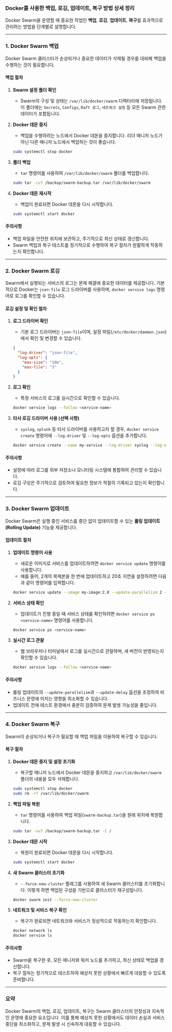 ### Docker를 사용한 백업, 로깅, 업데이트, 복구 방법 상세 정리

Docker Swarm을 운영할 때 중요한 작업인 **백업**, **로깅**, **업데이트**, **복구**를 효과적으로 관리하는 방법을 단계별로 설명합니다.

---

### 1. Docker Swarm 백업

Docker Swarm 클러스터가 손상되거나 중요한 데이터가 삭제될 경우를 대비해 백업을 수행하는 것이 필요합니다.

#### 백업 절차
1. **Swarm 설정 폴더 확인**
    - Swarm의 구성 및 상태는 `/var/lib/docker/swarm` 디렉터리에 저장됩니다. 이 폴더에는 `Secrets`, `Configs`, `Raft 로그`, `네트워크 설정` 등 모든 Swarm 관련 데이터가 포함됩니다.

2. **Docker 데몬 중지**
    - 백업을 수행하려는 노드에서 Docker 데몬을 중지합니다. 리더 매니저 노드가 아닌 다른 매니저 노드에서 백업하는 것이 좋습니다.
   ```bash
   sudo systemctl stop docker
   ```

3. **폴더 백업**
    - `tar` 명령어를 사용하여 `/var/lib/docker/swarm` 폴더를 백업합니다.
   ```bash
   sudo tar -cvf /backup/swarm-backup.tar /var/lib/docker/swarm
   ```

4. **Docker 데몬 재시작**
    - 백업이 완료되면 Docker 데몬을 다시 시작합니다.
   ```bash
   sudo systemctl start docker
   ```

#### 주의사항
- 백업 파일을 안전한 위치에 보관하고, 주기적으로 최신 상태로 갱신합니다.
- Swarm 백업과 복구 테스트를 정기적으로 수행하여 복구 절차가 원활하게 작동하는지 확인합니다.

---

### 2. Docker Swarm 로깅

Swarm에서 실행되는 서비스의 로그는 문제 해결에 중요한 데이터를 제공합니다. 기본적으로 Docker는 `json-file` 로그 드라이버를 사용하며, `docker service logs` 명령어로 로그를 확인할 수 있습니다.

#### 로깅 설정 및 확인 절차
1. **로그 드라이버 확인**
    - 기본 로그 드라이버는 `json-file`이며, 설정 파일(`/etc/docker/daemon.json`)에서 확인 및 변경할 수 있습니다.
   ```json
   {
     "log-driver": "json-file",
     "log-opts": {
       "max-size": "10m",
       "max-file": "3"
     }
   }
   ```

2. **로그 확인**
    - 특정 서비스의 로그를 실시간으로 확인할 수 있습니다.
   ```bash
   docker service logs --follow <service-name>
   ```

3. **타사 로깅 드라이버 사용 (선택 사항)**
    - `syslog`, `splunk` 등 타사 드라이버를 사용하고자 할 경우, `docker service create` 명령어에 `--log-driver` 및 `--log-opts` 옵션을 추가합니다.
   ```bash
   docker service create --name my-service --log-driver syslog --log-opt syslog-address=tcp://localhost:514 my-image
   ```

#### 주의사항
- 설정에 따라 로그를 외부 저장소나 모니터링 시스템에 통합하여 관리할 수 있습니다.
- 로깅 구성은 주기적으로 검토하여 필요한 정보가 적절히 기록되고 있는지 확인합니다.

---

### 3. Docker Swarm 업데이트

Docker Swarm은 실행 중인 서비스를 중단 없이 업데이트할 수 있는 **롤링 업데이트(Rolling Update)** 기능을 제공합니다.

#### 업데이트 절차
1. **업데이트 명령어 사용**
    - 새로운 이미지로 서비스를 업데이트하려면 `docker service update` 명령어를 사용합니다.
    - 예를 들어, 2개의 복제본을 한 번에 업데이트하고 20초 지연을 설정하려면 다음과 같이 명령어를 입력합니다.
   ```bash
   docker service update --image my-image:2.0 --update-parallelism 2 --update-delay 20s <service-name>
   ```

2. **서비스 상태 확인**
    - 업데이트가 진행 중일 때 서비스 상태를 확인하려면 `docker service ps <service-name>` 명령어를 사용합니다.
   ```bash
   docker service ps <service-name>
   ```

3. **실시간 로그 관찰**
    - 웹 브라우저나 터미널에서 로그를 실시간으로 관찰하며, 새 버전이 반영되는지 확인할 수 있습니다.
   ```bash
   docker service logs --follow <service-name>
   ```

#### 주의사항
- 롤링 업데이트의 `--update-parallelism`과 `--update-delay` 옵션을 조정하여 비즈니스 운영에 미치는 영향을 최소화할 수 있습니다.
- 업데이트 전에 테스트 환경에서 충분히 검증하여 문제 발생 가능성을 줄입니다.

---

### 4. Docker Swarm 복구

Swarm이 손상되거나 복구가 필요할 때 백업 파일을 이용하여 복구할 수 있습니다.

#### 복구 절차
1. **Docker 데몬 중지 및 설정 초기화**
    - 복구할 매니저 노드에서 Docker 데몬을 중지하고 `/var/lib/docker/swarm` 폴더의 내용을 모두 삭제합니다.
   ```bash
   sudo systemctl stop docker
   sudo rm -rf /var/lib/docker/swarm
   ```

2. **백업 파일 복원**
    - `tar` 명령어를 사용하여 백업 파일(`swarm-backup.tar`)을 원래 위치에 복원합니다.
   ```bash
   sudo tar -xvf /backup/swarm-backup.tar -C /
   ```

3. **Docker 데몬 시작**
    - 복원이 완료되면 Docker 데몬을 다시 시작합니다.
   ```bash
   sudo systemctl start docker
   ```

4. **새 Swarm 클러스터 초기화**
    - `--force-new-cluster` 플래그를 사용하여 새 Swarm 클러스터를 초기화합니다. 이렇게 하면 백업된 구성을 기반으로 클러스터가 재구성됩니다.
   ```bash
   docker swarm init --force-new-cluster
   ```

5. **네트워크 및 서비스 복구 확인**
    - 복구가 완료되면 네트워크와 서비스가 정상적으로 작동하는지 확인합니다.
   ```bash
   docker network ls
   docker service ls
   ```

#### 주의사항
- Swarm을 복구한 후, 모든 매니저와 워커 노드를 추가하고, 최신 상태로 백업을 갱신합니다.
- 복구 절차는 정기적으로 테스트하여 예상치 못한 상황에서 빠르게 대응할 수 있도록 준비합니다.

---

### 요약

Docker Swarm의 백업, 로깅, 업데이트, 복구는 Swarm 클러스터의 안정성과 지속적인 운영에 중요한 요소입니다. 이를 통해 예상치 못한 상황에서도 데이터 손실과 서비스 중단을 최소화하고, 문제 발생 시 신속하게 대응할 수 있습니다.